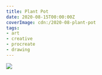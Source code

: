 ```yaml
---
title: Plant Pot
date: 2020-08-15T00:00:00Z
coverImage: cdn:/2020-08-plant-pot
tags:
- art
- creative
- procreate
- drawing
---
```


![](cdn:/2020-08-plant-pot?class=fw)
